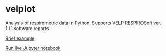 # velplot

Analysis of respirometric data in Python. Supports VELP RESPIROSoft ver. 1.1.1 software reports.

[Brief example](https://github.com/sbednarz/velplot/blob/main/demo.ipynb)

[Run live Jupyter notebook](https://mybinder.org/v2/gh/sbednarz/velplot/HEAD?labpath=demo.ipynb)
